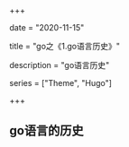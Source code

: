 +++

date = "2020-11-15"

title = "go之《1.go语言历史》"

description = "go语言历史"

series = ["Theme", "Hugo"]

+++

## go语言的历史
